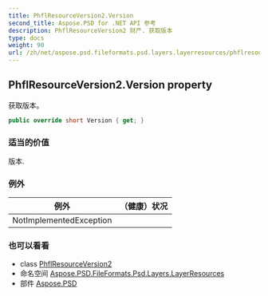```yaml
---
title: PhflResourceVersion2.Version
second_title: Aspose.PSD for .NET API 参考
description: PhflResourceVersion2 财产. 获取版本
type: docs
weight: 90
url: /zh/net/aspose.psd.fileformats.psd.layers.layerresources/phflresourceversion2/version/
---
```

## PhflResourceVersion2.Version property

获取版本。

```csharp
public override short Version { get; }
```

### 适当的价值

版本.

### 例外

| 例外 | （健康）状况 |
| --- | --- |
| NotImplementedException |  |

### 也可以看看

* class [PhflResourceVersion2](../)
* 命名空间 [Aspose.PSD.FileFormats.Psd.Layers.LayerResources](../../phflresourceversion2/)
* 部件 [Aspose.PSD](../../../)


